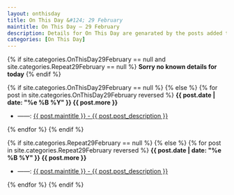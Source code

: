 ```yaml
---
layout: onthisday
title: On This Day &#124; 29 February
maintitle: On This Day — 29 February
description: Details for On This Day are genarated by the posts added to the website so the content is subject to changes/updates over time.
categories: [On This Day]
---
```


{% if site.categories.OnThisDay29February == null and site.categories.Repeat29February == null %}
<strong>Sorry no known details for today</strong>
{% endif %}

{% if site.categories.OnThisDay29February == null %}
{% else %}
{% for post in site.categories.OnThisDay29February reversed %}
<strong>{{ post.date | date: "%e %B %Y" }} {{ post.more }}</strong>
<ul>
<li> ——: <a href="{{ post.url }}">{{ post.maintitle }} - {{ post.post_description }}</a></li>
</ul>
{% endfor %}
{% endif %}

{% if site.categories.Repeat29February == null %}
{% else %}
{% for post in site.categories.Repeat29February reversed %}
<strong>{{ post.date | date: "%e %B %Y" }} {{ post.more }}</strong>
<ul>
<li> ——: <a href="{{ post.url }}">{{ post.maintitle }} - {{ post.post_description }}</a></li>
</ul>
{% endfor %}
{% endif %}
